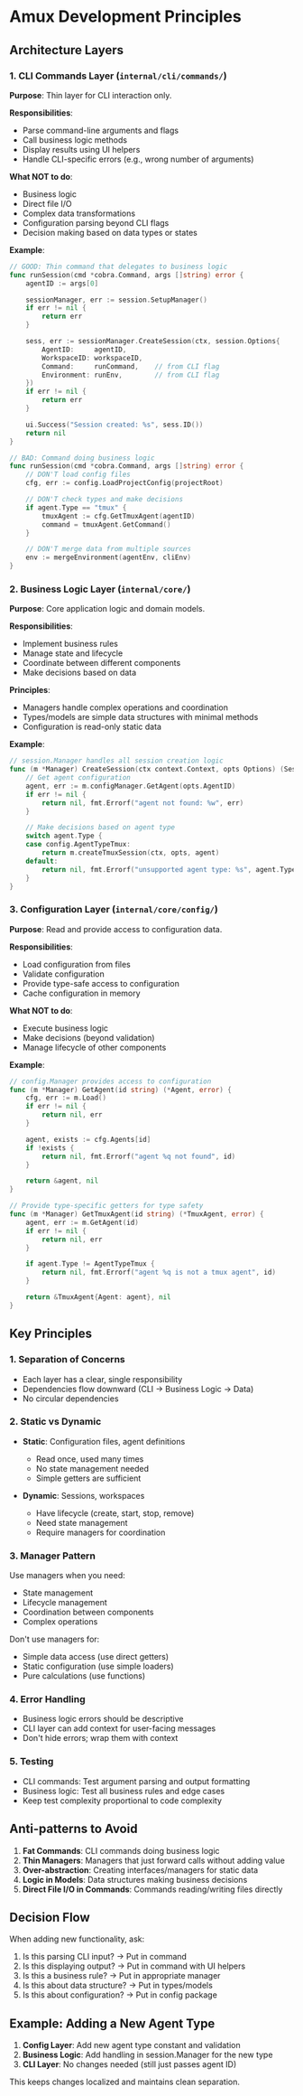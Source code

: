 # Amux Development Principles

## Architecture Layers

### 1. CLI Commands Layer (`internal/cli/commands/`)

**Purpose**: Thin layer for CLI interaction only.

**Responsibilities**:

- Parse command-line arguments and flags
- Call business logic methods
- Display results using UI helpers
- Handle CLI-specific errors (e.g., wrong number of arguments)

**What NOT to do**:

- Business logic
- Direct file I/O
- Complex data transformations
- Configuration parsing beyond CLI flags
- Decision making based on data types or states

**Example**:

```go
// GOOD: Thin command that delegates to business logic
func runSession(cmd *cobra.Command, args []string) error {
    agentID := args[0]

    sessionManager, err := session.SetupManager()
    if err != nil {
        return err
    }

    sess, err := sessionManager.CreateSession(ctx, session.Options{
        AgentID:     agentID,
        WorkspaceID: workspaceID,
        Command:     runCommand,    // from CLI flag
        Environment: runEnv,        // from CLI flag
    })
    if err != nil {
        return err
    }

    ui.Success("Session created: %s", sess.ID())
    return nil
}

// BAD: Command doing business logic
func runSession(cmd *cobra.Command, args []string) error {
    // DON'T load config files
    cfg, err := config.LoadProjectConfig(projectRoot)

    // DON'T check types and make decisions
    if agent.Type == "tmux" {
        tmuxAgent := cfg.GetTmuxAgent(agentID)
        command = tmuxAgent.GetCommand()
    }

    // DON'T merge data from multiple sources
    env := mergeEnvironment(agentEnv, cliEnv)
}
```

### 2. Business Logic Layer (`internal/core/`)

**Purpose**: Core application logic and domain models.

**Responsibilities**:

- Implement business rules
- Manage state and lifecycle
- Coordinate between different components
- Make decisions based on data

**Principles**:

- Managers handle complex operations and coordination
- Types/models are simple data structures with minimal methods
- Configuration is read-only static data

**Example**:

```go
// session.Manager handles all session creation logic
func (m *Manager) CreateSession(ctx context.Context, opts Options) (Session, error) {
    // Get agent configuration
    agent, err := m.configManager.GetAgent(opts.AgentID)
    if err != nil {
        return nil, fmt.Errorf("agent not found: %w", err)
    }

    // Make decisions based on agent type
    switch agent.Type {
    case config.AgentTypeTmux:
        return m.createTmuxSession(ctx, opts, agent)
    default:
        return nil, fmt.Errorf("unsupported agent type: %s", agent.Type)
    }
}
```

### 3. Configuration Layer (`internal/core/config/`)

**Purpose**: Read and provide access to configuration data.

**Responsibilities**:

- Load configuration from files
- Validate configuration
- Provide type-safe access to configuration
- Cache configuration in memory

**What NOT to do**:

- Execute business logic
- Make decisions (beyond validation)
- Manage lifecycle of other components

**Example**:

```go
// config.Manager provides access to configuration
func (m *Manager) GetAgent(id string) (*Agent, error) {
    cfg, err := m.Load()
    if err != nil {
        return nil, err
    }

    agent, exists := cfg.Agents[id]
    if !exists {
        return nil, fmt.Errorf("agent %q not found", id)
    }

    return &agent, nil
}

// Provide type-specific getters for type safety
func (m *Manager) GetTmuxAgent(id string) (*TmuxAgent, error) {
    agent, err := m.GetAgent(id)
    if err != nil {
        return nil, err
    }

    if agent.Type != AgentTypeTmux {
        return nil, fmt.Errorf("agent %q is not a tmux agent", id)
    }

    return &TmuxAgent{Agent: agent}, nil
}
```

## Key Principles

### 1. Separation of Concerns

- Each layer has a clear, single responsibility
- Dependencies flow downward (CLI → Business Logic → Data)
- No circular dependencies

### 2. Static vs Dynamic

- **Static**: Configuration files, agent definitions

  - Read once, used many times
  - No state management needed
  - Simple getters are sufficient

- **Dynamic**: Sessions, workspaces
  - Have lifecycle (create, start, stop, remove)
  - Need state management
  - Require managers for coordination

### 3. Manager Pattern

Use managers when you need:

- State management
- Lifecycle management
- Coordination between components
- Complex operations

Don't use managers for:

- Simple data access (use direct getters)
- Static configuration (use simple loaders)
- Pure calculations (use functions)

### 4. Error Handling

- Business logic errors should be descriptive
- CLI layer can add context for user-facing messages
- Don't hide errors; wrap them with context

### 5. Testing

- CLI commands: Test argument parsing and output formatting
- Business logic: Test all business rules and edge cases
- Keep test complexity proportional to code complexity

## Anti-patterns to Avoid

1. **Fat Commands**: CLI commands doing business logic
2. **Thin Managers**: Managers that just forward calls without adding value
3. **Over-abstraction**: Creating interfaces/managers for static data
4. **Logic in Models**: Data structures making business decisions
5. **Direct File I/O in Commands**: Commands reading/writing files directly

## Decision Flow

When adding new functionality, ask:

1. Is this parsing CLI input? → Put in command
2. Is this displaying output? → Put in command with UI helpers
3. Is this a business rule? → Put in appropriate manager
4. Is this about data structure? → Put in types/models
5. Is this about configuration? → Put in config package

## Example: Adding a New Agent Type

1. **Config Layer**: Add new agent type constant and validation
2. **Business Logic**: Add handling in session.Manager for the new type
3. **CLI Layer**: No changes needed (still just passes agent ID)

This keeps changes localized and maintains clean separation.
